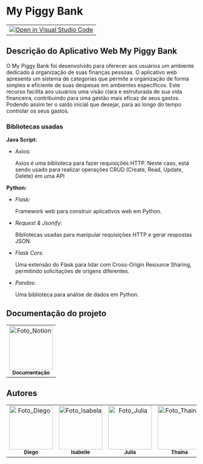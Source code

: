 # My Piggy Bank
<table>
<tr>
    <td align="center">
        <a href="https://github.com/TH4YSZ/Financas">
        <img src="https://classroom.github.com/assets/open-in-vscode-718a45dd9cf7e7f842a935f5ebbe5719a5e09af4491e668f4dbf3b35d5cca122.svg" alt="Open in Visual Studio Code">
        </a>
    </td>
</tr>
</table>

## **Descrição do Aplicativo Web My Piggy Bank**

O My Piggy Bank foi desenvolvido para oferecer aos usuários um ambiente dedicado à organização de suas finanças pessoas. O aplicativo web apresenta um sistema de categorias que permite a organização de forma simples e eficiente de suas despesas em ambientes específicos. Este recurso facilita aos usuários uma visão clara e estruturada de sua vida financeira, contribuindo para uma gestão mais eficaz de seus gastos. Podendo assim ter o saldo inicial que desejar, para ao longo do tempo controlar os seus gastos.

### Bibliotecas usadas

**Java Script:**

- Axios:
    
    Axios é uma biblioteca para fazer requisições HTTP. Neste caso, está sendo usado para realizar operações CRUD (Create, Read, Update, Delete) em uma API
    

**Python:**

- *Flask:*
    
    Framework web para construir aplicativos web em Python.
    
- *Request & Jsonify:*
    
    Bibliotecas usadas para manipular requisições HTTP e gerar respostas JSON.
    
- *Flask Cors:*
    
    Uma extensão do Flask para lidar com Cross-Origin Resource Sharing, permitindo solicitações de origens diferentes.
    
- *Pandas:*
    
    Uma biblioteca para análise de dados em Python.

## Documentação do projeto
<div align="center">
    <table>
    <tr>
        <td align="center" >
        <a href="https://www.notion.so/Documenta-o-My-Piggy-Bank-665545490bdf460184521247eeb4e49f?pvs=4">
            <img src="https://upload.wikimedia.org/wikipedia/commons/4/45/Notion_app_logo.png" width="115px;" alt="Foto_Notion"/><br>
            <sub>
            <b>Documentação</b>
            </sub>
        </a>
        </td>
    </tr>
    </table>
</div>


## Autores

<div align="center">
    <table>
    <tr>
        <td align="center" >
        <a href="https://github.com/diegorkkj">
            <img src="https://avatars.githubusercontent.com/diegorkkj" width="115px;" alt="Foto_Diego"/><br>
            <sub>
            <b>Diego</b>
            </sub>
        </a>
        </td>
        <td align="center">
        <a href="https://github.com/anjosisa">
            <img src="https://avatars.githubusercontent.com/anjosisa" width="115px;" alt="Foto_Isabela"/><br>
            <sub>
            <b>Isabelle</b>
            </sub>
        </a>
        </td>
        <td align="center">
        <a href="https://github.com/julia-015">
            <img src="https://avatars.githubusercontent.com/julia-015" width="115px;" alt="Foto_Julia"/><br>
            <sub>
            <b>Julia</b>
            </sub>
        </a>
        </td>
        <td align="center">
        <a href="https://github.com/TH4YSZ">
            <img src="https://avatars.githubusercontent.com/TH4YSZ" width="115px;" alt="Foto_Thaina"/><br>
            <sub>
            <b>Thaina</b>
            </sub>
        </a>
        </td>
        <td align="center">
        <a href="https://github.com/RafaelaFatima16">
            <img src="https://avatars.githubusercontent.com/RafaelaFatima16" width="115px;" alt="Foto_Rafaela"/><br>
            <sub>
            <b>Rafaela</b>
            </sub>
        </a>
        </td>
    </tr>
    </table>
</div>